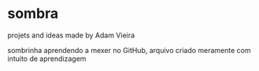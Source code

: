 # sombra
projets and ideas made by Adam Vieira

sombrinha aprendendo a mexer no GitHub, arquivo criado meramente com intuito de aprendizagem
